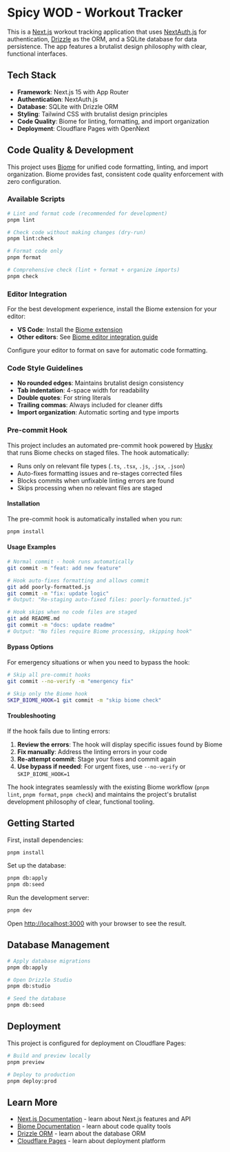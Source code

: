 # Spicy WOD - Workout Tracker

This is a [Next.js](https://nextjs.org/) workout tracking application that uses [NextAuth.js](https://next-auth.js.org/) for authentication, [Drizzle](https://orm.drizzle.team) as the ORM, and a SQLite database for data persistence. The app features a brutalist design philosophy with clear, functional interfaces.

## Tech Stack

- **Framework**: Next.js 15 with App Router
- **Authentication**: NextAuth.js
- **Database**: SQLite with Drizzle ORM
- **Styling**: Tailwind CSS with brutalist design principles
- **Code Quality**: Biome for linting, formatting, and import organization
- **Deployment**: Cloudflare Pages with OpenNext

## Code Quality & Development

This project uses [Biome](https://biomejs.dev/) for unified code formatting, linting, and import organization. Biome provides fast, consistent code quality enforcement with zero configuration.

### Available Scripts

```bash
# Lint and format code (recommended for development)
pnpm lint

# Check code without making changes (dry-run)
pnpm lint:check

# Format code only
pnpm format

# Comprehensive check (lint + format + organize imports)
pnpm check
```

### Editor Integration

For the best development experience, install the Biome extension for your editor:

- **VS Code**: Install the [Biome extension](https://marketplace.visualstudio.com/items?itemName=biomejs.biome)
- **Other editors**: See [Biome editor integration guide](https://biomejs.dev/guides/integrate-in-editor/)

Configure your editor to format on save for automatic code formatting.

### Code Style Guidelines

- **No rounded edges**: Maintains brutalist design consistency
- **Tab indentation**: 4-space width for readability
- **Double quotes**: For string literals
- **Trailing commas**: Always included for cleaner diffs
- **Import organization**: Automatic sorting and type imports

### Pre-commit Hook

This project includes an automated pre-commit hook powered by [Husky](https://typicode.github.io/husky/) that runs Biome checks on staged files. The hook automatically:

- Runs only on relevant file types (`.ts`, `.tsx`, `.js`, `.jsx`, `.json`)
- Auto-fixes formatting issues and re-stages corrected files
- Blocks commits when unfixable linting errors are found
- Skips processing when no relevant files are staged

#### Installation

The pre-commit hook is automatically installed when you run:

```bash
pnpm install
```

#### Usage Examples

```bash
# Normal commit - hook runs automatically
git commit -m "feat: add new feature"

# Hook auto-fixes formatting and allows commit
git add poorly-formatted.js
git commit -m "fix: update logic"
# Output: "Re-staging auto-fixed files: poorly-formatted.js"

# Hook skips when no code files are staged
git add README.md
git commit -m "docs: update readme"
# Output: "No files require Biome processing, skipping hook"
```

#### Bypass Options

For emergency situations or when you need to bypass the hook:

```bash
# Skip all pre-commit hooks
git commit --no-verify -m "emergency fix"

# Skip only the Biome hook
SKIP_BIOME_HOOK=1 git commit -m "skip biome check"
```

#### Troubleshooting

If the hook fails due to linting errors:

1. **Review the errors**: The hook will display specific issues found by Biome
2. **Fix manually**: Address the linting errors in your code
3. **Re-attempt commit**: Stage your fixes and commit again
4. **Use bypass if needed**: For urgent fixes, use `--no-verify` or `SKIP_BIOME_HOOK=1`

The hook integrates seamlessly with the existing Biome workflow (`pnpm lint`, `pnpm format`, `pnpm check`) and maintains the project's brutalist development philosophy of clear, functional tooling.

## Getting Started

First, install dependencies:

```bash
pnpm install
```

Set up the database:

```bash
pnpm db:apply
pnpm db:seed
```

Run the development server:

```bash
pnpm dev
```

Open [http://localhost:3000](http://localhost:3000) with your browser to see the result.

## Database Management

```bash
# Apply database migrations
pnpm db:apply

# Open Drizzle Studio
pnpm db:studio

# Seed the database
pnpm db:seed
```

## Deployment

This project is configured for deployment on Cloudflare Pages:

```bash
# Build and preview locally
pnpm preview

# Deploy to production
pnpm deploy:prod
```

## Learn More

- [Next.js Documentation](https://nextjs.org/docs) - learn about Next.js features and API
- [Biome Documentation](https://biomejs.dev/) - learn about code quality tools
- [Drizzle ORM](https://orm.drizzle.team) - learn about the database ORM
- [Cloudflare Pages](https://pages.cloudflare.com/) - learn about deployment platform
